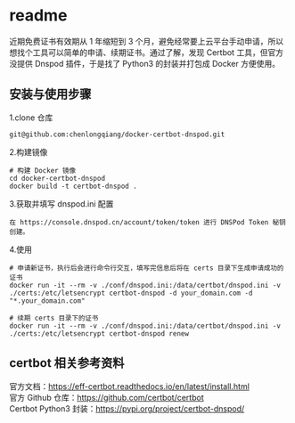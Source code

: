 # readme
近期免费证书有效期从 1 年缩短到 3 个月，避免经常要上云平台手动申请，所以想找个工具可以简单的申请、续期证书。通过了解，发现 Certbot 工具，但官方没提供 Dnspod 插件，于是找了 Python3 的封装并打包成 Docker 方便使用。

## 安装与使用步骤
1.clone 仓库
```
git@github.com:chenlongqiang/docker-certbot-dnspod.git
```

2.构建镜像
```
# 构建 Docker 镜像
cd docker-certbot-dnspod
docker build -t certbot-dnspod .
```

3.获取并填写 dnspod.ini 配置
```
在 https://console.dnspod.cn/account/token/token 进行 DNSPod Token 秘钥创建。
```

4.使用
```
# 申请新证书，执行后会进行命令行交互，填写完信息后将在 certs 目录下生成申请成功的证书
docker run -it --rm -v ./conf/dnspod.ini:/data/certbot/dnspod.ini -v ./certs:/etc/letsencrypt certbot-dnspod -d your_domain.com -d "*.your_domain.com"

# 续期 certs 目录下的证书
docker run -it --rm -v ./conf/dnspod.ini:/data/certbot/dnspod.ini -v ./certs:/etc/letsencrypt certbot-dnspod renew
```

## certbot 相关参考资料
官方文档：https://eff-certbot.readthedocs.io/en/latest/install.html  
官方 Github 仓库：https://github.com/certbot/certbot  
Certbot Python3 封装：https://pypi.org/project/certbot-dnspod/  

